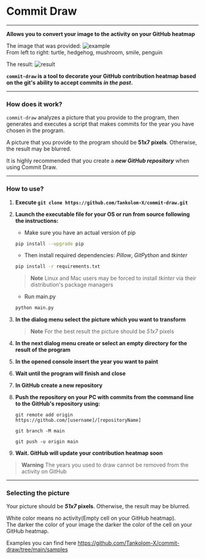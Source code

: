 # Commit Draw

--- 

**Allows you to convert your image to the activity on your GitHub heatmap**

The image that was provided:
![example](https://github.com/Tankolom-X/commit-draw/blob/main/media/example.png?raw=True "example") \
From left to right: turtle, hedgehog, mushroom, smile, penguin

The result:
![result](https://github.com/Tankolom-X/commit-draw/blob/main/media/result.png?raw=True "result")


**`commit-draw` is a tool to decorate your GitHub contribution heatmap
based on the git's ability to accept commits _in the past_.**

---

### How does it work?
`commit-draw` analyzes a picture that you provide to the
program, then generates and executes a script that makes commits
for the year you have chosen in the program.

A picture that you provide to the program should be **51x7 pixels**. Otherwise, the result may be blurred.

It is highly recommended that you create a ***new GitHub repository*** when using Commit Draw.

---

### How to use?
1. **Execute `git clone https://github.com/Tankolom-X/commit-draw.git`**
2. **Launch the executable file for your OS or run from source following the instructions:**

   + Make sure you have an actual version of pip 
   ```bash
   pip install --upgrade pip 
   ```
   + Then install required dependencies: *Pillow*, *GitPython* and *tkinter*
   ```bash
   pip install -r requirements.txt 
   ```
   
   > **Note**
   > Linux and Mac users may be forced to install *tkinter* via their distribution's package managers
   
   + Run main.py
   ```bash
   python main.py
   ```
3. **In the dialog menu select the picture which you want to transform**
   > **Note**
   > For the best result the picture should be _51x7_ pixels
4. **In the next dialog menu create or select an empty directory for the result of the program**
5. **In the opened console insert the year you want to paint**
6. **Wait until the program will finish and close**
7. **In GitHub create a new repository**
8. **Push the repository on your PC with commits from the command line to the GitHub's repository using:**
    ```
   git remote add origin https://github.com/[username]/[repositoryName]
    ```
    ```
   git branch -M main
    ```
    ```
   git push -u origin main
    ```
9. **Wait. GitHub will update your contribution heatmap soon**
> 
> **Warning**
> The years you used to draw cannot be removed from the activity on GitHub

---

### Selecting the picture

Your picture should be **_51x7_ pixels**. Otherwise, the result may be blurred.

White color means no activity(Empty cell on your GitHub heatmap).\
The darker the color of your image the darker the color of the cell on your GitHub heatmap.

Examples you can find here https://github.com/Tankolom-X/commit-draw/tree/main/samples
